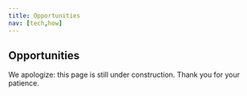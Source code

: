 ```yaml
---
title: Opportunities
nav: [tech,how]
---
```


## Opportunities ##

We apologize: this page is still under construction.  Thank you for your patience.
